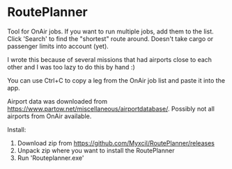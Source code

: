 # RoutePlanner

Tool for OnAir jobs. If you want to run multiple jobs, add them to the list. Click 'Search' to find the "shortest" route around. 
Doesn't take cargo or passenger limits into account (yet). 

I wrote this because of several missions that had airports close to each other and I was too lazy to do this by hand :)

You can use Ctrl+C to copy a leg from the OnAir job list and paste it into the app.

Airport data was downloaded from https://www.partow.net/miscellaneous/airportdatabase/. Possibly not all airports from OnAir available.

Install:
1. Download zip from https://github.com/Myxcil/RoutePlanner/releases 
2. Unpack zip where you want to install the RoutePlanner
3. Run 'Routeplanner.exe'
